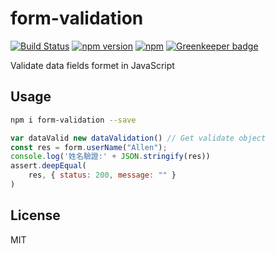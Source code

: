 # form-validation

[![Build Status](https://travis-ci.org/tigercosmos/date2obj.svg?branch=master)](https://travis-ci.org/tigercosmos/date2obj)
[![npm version](https://badge.fury.io/js/date2obj.svg)](https://badge.fury.io/js/date2obj)
[![npm](https://img.shields.io/npm/dt/date2obj.svg?style=flat-square)](https://www.npmjs.com/package/date2obj)
[![Greenkeeper badge](https://badges.greenkeeper.io/tigercosmos/date2obj.svg)](https://greenkeeper.io/)

Validate data fields formet in JavaScript

## Usage

```bash
npm i form-validation --save
```

```js
var dataValid new dataValidation() // Get validate object
const res = form.userName("Allen");
console.log('姓名驗證:' + JSON.stringify(res))
assert.deepEqual(
    res, { status: 200, message: "" }
)
```


## License

MIT
